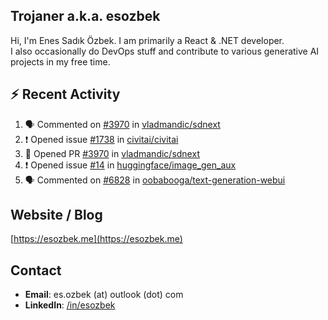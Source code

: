 ##  Trojaner a.k.a. esozbek
Hi, I'm Enes Sadık Özbek. I am primarily a React & .NET developer.  
I also occasionally do DevOps stuff and contribute to various generative AI projects in my free time.

## :zap: Recent Activity

<!--START_SECTION:activity-->
1. 🗣 Commented on [#3970](https://github.com/vladmandic/sdnext/pull/3970#issuecomment-2954138892) in [vladmandic/sdnext](https://github.com/vladmandic/sdnext)
2. ❗ Opened issue [#1738](https://github.com/civitai/civitai/issues/1738) in [civitai/civitai](https://github.com/civitai/civitai)
3. 💪 Opened PR [#3970](https://github.com/vladmandic/sdnext/pull/3970) in [vladmandic/sdnext](https://github.com/vladmandic/sdnext)
4. ❗ Opened issue [#14](https://github.com/huggingface/image_gen_aux/issues/14) in [huggingface/image_gen_aux](https://github.com/huggingface/image_gen_aux)
5. 🗣 Commented on [#6828](https://github.com/oobabooga/text-generation-webui/issues/6828#issuecomment-2783978548) in [oobabooga/text-generation-webui](https://github.com/oobabooga/text-generation-webui)
<!--END_SECTION:activity-->

## Website / Blog
[https://esozbek.me](https://esozbek.me)

## Contact
- **Email**: es.ozbek (at) outlook (dot) com
- **LinkedIn**: [/in/esozbek](https://linkedin.com/in/esozbek)

